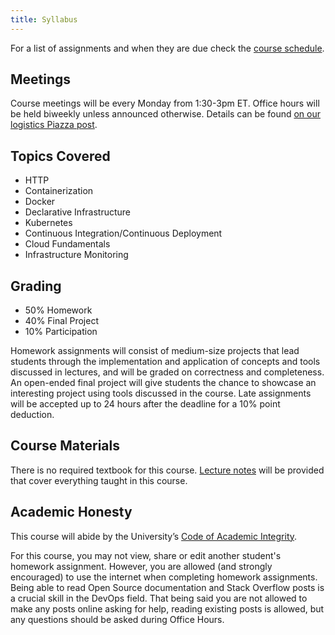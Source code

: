 ```yaml
---
title: Syllabus
---
```


For a list of assignments and when they are due check the [course schedule](/schedule).

## Meetings

Course meetings will be every Monday from 1:30-3pm ET. Office hours will be held biweekly unless announced otherwise. Details can be found [on our logistics Piazza post](https://piazza.com/class/kjyhdptju7i12a?cid=6).

## Topics Covered

* HTTP
* Containerization
* Docker
* Declarative Infrastructure
* Kubernetes
* Continuous Integration/Continuous Deployment
* Cloud Fundamentals
* Infrastructure Monitoring

## Grading

* 50% Homework
* 40% Final Project
* 10% Participation

Homework assignments will consist of medium-size projects that lead students through the implementation
and application of concepts and tools discussed in lectures, and will be graded on correctness and
completeness. An open-ended final project will give students the chance to showcase an interesting project
using tools discussed in the course. Late assignments will be accepted up to 24 hours after the deadline for a 10% point deduction.

## Course Materials

There is no required textbook for this course. [Lecture notes](/schedule) will be provided that cover everything taught in this course.

## Academic Honesty

This course will abide by the University’s [Code of Academic Integrity](https://catalog.upenn.edu/pennbook/code-of-academic-integrity/).

For this course, you may not view, share or edit another student's homework assignment. However, you are allowed (and strongly encouraged) to use the internet when completing homework assignments. Being able to read Open Source documentation and Stack Overflow posts is a crucial skill in the DevOps field. That being said you are not allowed to make any posts online asking for help, reading existing posts is allowed, but any questions should be asked during Office Hours.
